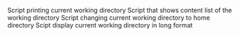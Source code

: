 Script printing current working directory
Script that shows content list of the working directory
Script changing current working directory to home directory
Scipt display current working directory in long format
